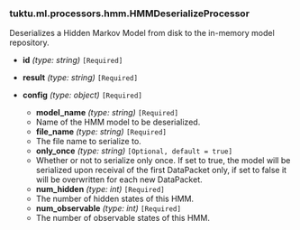 ### tuktu.ml.processors.hmm.HMMDeserializeProcessor
Deserializes a Hidden Markov Model from disk to the in-memory model repository.

  * **id** *(type: string)* `[Required]`

  * **result** *(type: string)* `[Required]`

  * **config** *(type: object)* `[Required]`

    * **model_name** *(type: string)* `[Required]`
    - Name of the HMM model to be deserialized.

    * **file_name** *(type: string)* `[Required]`
    - The file name to serialize to.

    * **only_once** *(type: string)* `[Optional, default = true]`
    - Whether or not to serialize only once. If set to true, the model will be serialized upon receival of the first DataPacket only, if set to false it will be overwritten for each new DataPacket.

    * **num_hidden** *(type: int)* `[Required]`
    - The number of hidden states of this HMM.

    * **num_observable** *(type: int)* `[Required]`
    - The number of observable states of this HMM.

